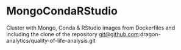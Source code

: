# MongoCondaRStudio
Cluster with Mongo, Conda &amp; RStudio images from Dockerfiles and including the clone of the repository git@github.com:dragon-analytics/quality-of-life-analysis.git
